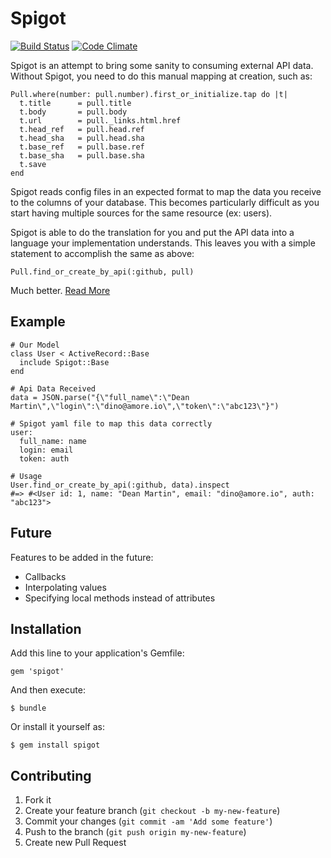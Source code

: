 # Spigot

[![Build Status](https://travis-ci.org/mwerner/spigot.png?branch=master)](https://travis-ci.org/mwerner/spigot)
[![Code Climate](https://codeclimate.com/github/mwerner/spigot.png)](https://codeclimate.com/github/mwerner/spigot)

Spigot is an attempt to bring some sanity to consuming external API data. Without Spigot, you need
to do this manual mapping at creation, such as:

    Pull.where(number: pull.number).first_or_initialize.tap do |t|
      t.title      = pull.title
      t.body       = pull.body
      t.url        = pull._links.html.href
      t.head_ref   = pull.head.ref
      t.head_sha   = pull.head.sha
      t.base_ref   = pull.base.ref
      t.base_sha   = pull.base.sha
      t.save
    end

Spigot reads config files in an expected format to map the data you receive to the columns of your database.
This becomes particularly difficult as you start having multiple sources for the same resource (ex: users).

Spigot is able to do the translation for you and put the API data into a language your implementation understands.
This leaves you with a simple statement to accomplish the same as above:

    Pull.find_or_create_by_api(:github, pull)

Much better. [Read More](https://github.com/mwerner/spigot/wiki)

## Example

    # Our Model
    class User < ActiveRecord::Base
      include Spigot::Base
    end

    # Api Data Received
    data = JSON.parse("{\"full_name\":\"Dean Martin\",\"login\":\"dino@amore.io\",\"token\":\"abc123\"}")

    # Spigot yaml file to map this data correctly
    user:
      full_name: name
      login: email
      token: auth

    # Usage
    User.find_or_create_by_api(:github, data).inspect
    #=> #<User id: 1, name: "Dean Martin", email: "dino@amore.io", auth: "abc123">

## Future

Features to be added in the future:

- Callbacks
- Interpolating values
- Specifying local methods instead of attributes

## Installation

Add this line to your application's Gemfile:

    gem 'spigot'

And then execute:

    $ bundle

Or install it yourself as:

    $ gem install spigot

## Contributing

1. Fork it
2. Create your feature branch (`git checkout -b my-new-feature`)
3. Commit your changes (`git commit -am 'Add some feature'`)
4. Push to the branch (`git push origin my-new-feature`)
5. Create new Pull Request
